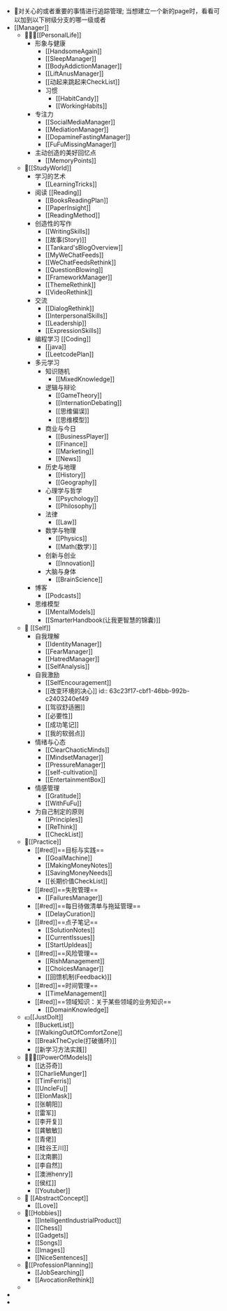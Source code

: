 - 🧱对关心的或者重要的事情进行追踪管理; 当想建立一个新的page时，看看可以加到以下树级分支的哪一级或者
- [[Manager]]
	- 👨🏼‍🎓[[PersonalLife]]
		- 形象与健康
			- [[HandsomeAgain]]
			- [[SleepManager]]
			- [[BodyAddictionManager]]
			- [[LiftAnusManager]]
			- [[动起来跳起来CheckList]]
			- 习惯
				- [[HabitCandy]]
				- [[WorkingHabits]]
		- 专注力
			- [[SocialMediaManager]]
			- [[MediationManager]]
			- [[DopamineFastingManager]]
			- [[FuFuMissingManager]]
		- 主动创造的美好回忆点
			- [[MemoryPoints]]
	- 👔[[StudyWorld]]
		- 学习的艺术
			- [[LearningTricks]]
		- 阅读 [[Reading]]
			- [[BooksReadingPlan]]
			- [[PaperInsight]]
			- [[ReadingMethod]]
		- 创造性的写作
			- [[WritingSkills]]
			- [[故事(Story)]]
			- [[Tankard'sBlogOverview]]
			- [[MyWeChatFeeds]]
			- [[WeChatFeedsRethink]]
			- [[QuestionBlowing]]
			- [[FrameworkManager]]
			- [[ThemeRethink]]
			- [[VideoRethink]]
		- 交流
			- [[DialogRethink]]
			- [[InterpersonalSkills]]
			- [[Leadership]]
			- [[ExpressionSkills]]
		- 编程学习 [[Coding]]
			- [[java]]
			- [[LeetcodePlan]]
		- 多元学习
			- 知识随机
				- [[MixedKnowledge]]
			- 逻辑与辩论
				- [[GameTheory]]
				- [[InternationDebating]]
				- [[思维偏误]]
				- [[思维模型]]
			- 商业与今日
				- [[BusinessPlayer]]
				- [[Finance]]
				- [[Marketing]]
				- [[News]]
			- 历史与地理
				- [[History]]
				- [[Geography]]
			- 心理学与哲学
				- [[Psychology]]
				- [[Philosophy]]
			- 法律
				- [[Law]]
			- 数学与物理
				- [[Physics]]
				- [[Math(数学）]]
			- 创新与创业
				- [[Innovation]]
			- 大脑与身体
				- [[BrainScience]]
		- 博客
			- [[Podcasts]]
		- 思维模型
			- [[MentalModels]]
			- [[SmarterHandbook(让我更智慧的锦囊)]]
	- 👟 [[Self]]
		- 自我理解
			- [[IdentityManager]]
			- [[FearManager]]
			- [[HatredManager]]
			- [[SelfAnalysis]]
		- 自我激励
			- [[SelfEncouragement]]
			- [[改变环境的决心]]
			  id:: 63c23f17-cbf1-46bb-992b-c2403240ef49
			- [[驾驭舒适圈]]
			- [[必要性]]
			- [[成功笔记]]
			- [[我的软弱点]]
		- 情绪与心态
			- [[ClearChaoticMinds]]
			- [[MindsetManager]]
			- [[PressureManager]]
			- [[self-cultivation]]
			- [[EntertainmentBox]]
		- 情感管理
			- [[Gratitude]]
			- [[WithFuFu]]
		- 为自己制定的原则
			- [[Principles]]
			- [[ReThink]]
			- [[CheckList]]
	- 🎳[[Practice]]
		- [[#red]]==目标与实践==
			- [[GoalMachine]]
			- [[MakingMoneyNotes]]
			- [[SavingMoneyNeeds]]
			- [[长期价值CheckList]]
		- [[#red]]==失败管理==
			- [[FailuresManager]]
		- [[#red]]==每日待做清单与拖延管理==
			- [[DelayCuration]]
		- [[#red]]==点子笔记==
			- [[SolutionNotes]]
			- [[CurrentIssues]]
			- [[StartUpIdeas]]
		- [[#red]]==风险管理==
			- [[RishManagement]]
			- [[ChoicesManager]]
			- [[回馈机制(Feedback)]]
		- [[#red]]==时间管理==
			- [[TimeManagement]]
		- [[#red]]==领域知识：关于某些领域的业务知识==
			- [[DomainKnowledge]]
	- 💴[[JustDoIt]]
		- [[BucketList]]
		- [[WalkingOutOfComfortZone]]
		- [[BreakTheCycle(打破循环)]]
		- [[新学习方法实践]]
	- 👨🏻‍🚀[[PowerOfModels]]
		- [[达芬奇]]
		- [[CharlieMunger]]
		- [[TimFerris]]
		- [[UncleFu]]
		- [[ElonMask]]
		- [[张朝阳]]
		- [[雷军]]
		- [[李开复]]
		- [[龚敏敏]]
		- [[青佬]]
		- [[硅谷王川]]
		- [[沈南鹏]]
		- [[李自然]]
		- [[澳洲henry]]
		- [[侯红]]
		- [[Youtuber]]
	- 🕋 [[AbstractConcept]]
		- [[Love]]
	- 🍻[[Hobbies]]
		- [[IntelligentIndustrialProduct]]
		- [[Chess]]
		- [[Gadgets]]
		- [[Songs]]
		- [[Images]]
		- [[NiceSentences]]
	- 🥝[[ProfessionPlanning]]
		- [[JobSearching]]
		- [[AvocationRethink]]
	-
-
-